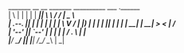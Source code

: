
 _______   __    __   _______  __________   ___ .______   
|       \ |  |  |  | |   ____||   ____\  \ /  / |   _  \  
|  .--.  ||  |  |  | |  |__   |  |__   \  V  /  |  |_)  | 
|  |  |  ||  |  |  | |   __|  |   __|   >   <   |   ___/  
|  '--'  ||  `--'  | |  |     |  |     /  .  \  |  |      
|_______/  \______/  |__|     |__|    /__/ \__\ | _|      
<!--
**duffxp/duffxp** is a ✨ _special_ ✨ repository because its `README.md` (this file) appears on your GitHub profile.

Here are some ideas to get you started:

- 🔭 I’m currently working on ...
- 🌱 I’m currently learning ...
- 👯 I’m looking to collaborate on ...
- 🤔 I’m looking for help with ...
- 💬 Ask me about ...
- 📫 How to reach me: ...
- 😄 Pronouns: ...
- ⚡ Fun fact: ...
-->
